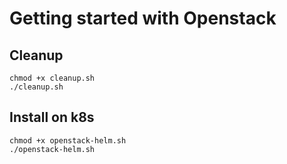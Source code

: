 # Getting started with Openstack

## Cleanup

```
chmod +x cleanup.sh
./cleanup.sh
```

## Install on k8s

```
chmod +x openstack-helm.sh
./openstack-helm.sh
```
